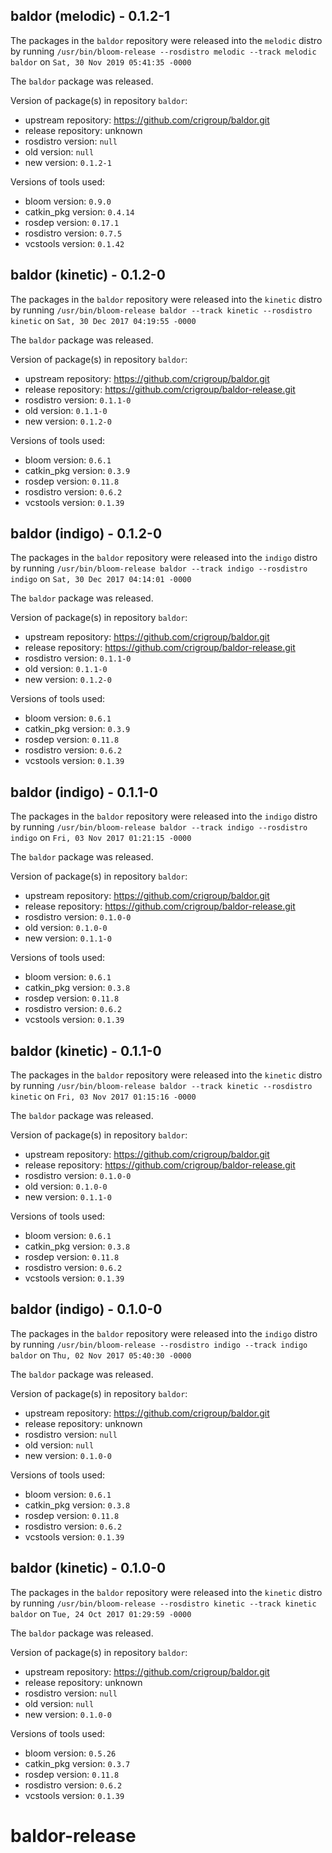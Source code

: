 ## baldor (melodic) - 0.1.2-1

The packages in the `baldor` repository were released into the `melodic` distro by running `/usr/bin/bloom-release --rosdistro melodic --track melodic baldor` on `Sat, 30 Nov 2019 05:41:35 -0000`

The `baldor` package was released.

Version of package(s) in repository `baldor`:

- upstream repository: https://github.com/crigroup/baldor.git
- release repository: unknown
- rosdistro version: `null`
- old version: `null`
- new version: `0.1.2-1`

Versions of tools used:

- bloom version: `0.9.0`
- catkin_pkg version: `0.4.14`
- rosdep version: `0.17.1`
- rosdistro version: `0.7.5`
- vcstools version: `0.1.42`


## baldor (kinetic) - 0.1.2-0

The packages in the `baldor` repository were released into the `kinetic` distro by running `/usr/bin/bloom-release baldor --track kinetic --rosdistro kinetic` on `Sat, 30 Dec 2017 04:19:55 -0000`

The `baldor` package was released.

Version of package(s) in repository `baldor`:

- upstream repository: https://github.com/crigroup/baldor.git
- release repository: https://github.com/crigroup/baldor-release.git
- rosdistro version: `0.1.1-0`
- old version: `0.1.1-0`
- new version: `0.1.2-0`

Versions of tools used:

- bloom version: `0.6.1`
- catkin_pkg version: `0.3.9`
- rosdep version: `0.11.8`
- rosdistro version: `0.6.2`
- vcstools version: `0.1.39`


## baldor (indigo) - 0.1.2-0

The packages in the `baldor` repository were released into the `indigo` distro by running `/usr/bin/bloom-release baldor --track indigo --rosdistro indigo` on `Sat, 30 Dec 2017 04:14:01 -0000`

The `baldor` package was released.

Version of package(s) in repository `baldor`:

- upstream repository: https://github.com/crigroup/baldor.git
- release repository: https://github.com/crigroup/baldor-release.git
- rosdistro version: `0.1.1-0`
- old version: `0.1.1-0`
- new version: `0.1.2-0`

Versions of tools used:

- bloom version: `0.6.1`
- catkin_pkg version: `0.3.9`
- rosdep version: `0.11.8`
- rosdistro version: `0.6.2`
- vcstools version: `0.1.39`


## baldor (indigo) - 0.1.1-0

The packages in the `baldor` repository were released into the `indigo` distro by running `/usr/bin/bloom-release baldor --track indigo --rosdistro indigo` on `Fri, 03 Nov 2017 01:21:15 -0000`

The `baldor` package was released.

Version of package(s) in repository `baldor`:

- upstream repository: https://github.com/crigroup/baldor.git
- release repository: https://github.com/crigroup/baldor-release.git
- rosdistro version: `0.1.0-0`
- old version: `0.1.0-0`
- new version: `0.1.1-0`

Versions of tools used:

- bloom version: `0.6.1`
- catkin_pkg version: `0.3.8`
- rosdep version: `0.11.8`
- rosdistro version: `0.6.2`
- vcstools version: `0.1.39`


## baldor (kinetic) - 0.1.1-0

The packages in the `baldor` repository were released into the `kinetic` distro by running `/usr/bin/bloom-release baldor --track kinetic --rosdistro kinetic` on `Fri, 03 Nov 2017 01:15:16 -0000`

The `baldor` package was released.

Version of package(s) in repository `baldor`:

- upstream repository: https://github.com/crigroup/baldor.git
- release repository: https://github.com/crigroup/baldor-release.git
- rosdistro version: `0.1.0-0`
- old version: `0.1.0-0`
- new version: `0.1.1-0`

Versions of tools used:

- bloom version: `0.6.1`
- catkin_pkg version: `0.3.8`
- rosdep version: `0.11.8`
- rosdistro version: `0.6.2`
- vcstools version: `0.1.39`


## baldor (indigo) - 0.1.0-0

The packages in the `baldor` repository were released into the `indigo` distro by running `/usr/bin/bloom-release --rosdistro indigo --track indigo baldor` on `Thu, 02 Nov 2017 05:40:30 -0000`

The `baldor` package was released.

Version of package(s) in repository `baldor`:

- upstream repository: https://github.com/crigroup/baldor.git
- release repository: unknown
- rosdistro version: `null`
- old version: `null`
- new version: `0.1.0-0`

Versions of tools used:

- bloom version: `0.6.1`
- catkin_pkg version: `0.3.8`
- rosdep version: `0.11.8`
- rosdistro version: `0.6.2`
- vcstools version: `0.1.39`


## baldor (kinetic) - 0.1.0-0

The packages in the `baldor` repository were released into the `kinetic` distro by running `/usr/bin/bloom-release --rosdistro kinetic --track kinetic baldor` on `Tue, 24 Oct 2017 01:29:59 -0000`

The `baldor` package was released.

Version of package(s) in repository `baldor`:

- upstream repository: https://github.com/crigroup/baldor.git
- release repository: unknown
- rosdistro version: `null`
- old version: `null`
- new version: `0.1.0-0`

Versions of tools used:

- bloom version: `0.5.26`
- catkin_pkg version: `0.3.7`
- rosdep version: `0.11.8`
- rosdistro version: `0.6.2`
- vcstools version: `0.1.39`


# baldor-release